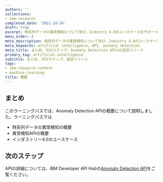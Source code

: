 ```yaml
---
authors: ''
collections:
- ibm-research
completed_date: '2021-10-26'
draft: true
excerpt: 時系列データの異常検知について学び、Industry 4.0のユースケースをサポートするための異常検知APIの使用についてのデモをご覧いただけます。
menu_order: 4
meta_description: 時系列データの異常検知について学び、Industry 4.0のユースケースをサポートするための異常検知APIの使用についてのデモをご覧いただけます。
meta_keywords: artificial intelligence, API, anomaly detection
meta_title: まとめ、次のステップ、Anomaly Detection APIsの追加リソース
primary_tag: artificial-intelligence
subtitle: まとめ、次のステップ、追加リソース
tags:
- ibm-research-content
- machine-learning
title: 概要
---
```


## まとめ

このラーニングパスでは、Anomaly Detection APIの概要について説明しました。ラーニングパスでは

* 時系列データの異常検知の概要
* 異常検知APIの概要
* インダストリー4.0のユースケース

## 次のステップ

APIの詳細については、IBM Developer API Hubの[Anomaly Detection API](https://developer.ibm.com/apis/catalog/ai4industry--anomaly-detection-product/Introduction)をご覧ください。